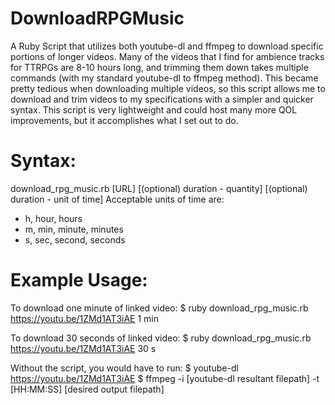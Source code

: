 # DownloadRPGMusic
A Ruby Script that utilizes both youtube-dl and ffmpeg to download specific portions of longer videos. Many of the videos that I find for ambience tracks for TTRPGs are 8-10 hours long, and trimming them down takes multiple commands (with my standard youtube-dl to ffmpeg method). This became pretty tedious when downloading multiple videos, so this script allows me to download and trim videos to my specifications with a simpler and quicker syntax. This script is very lightweight and could host many more QOL improvements, but it accomplishes what I set out to do. 

# Syntax:
download_rpg_music.rb [URL] [(optional) duration - quantity] [(optional) duration - unit of time]
Acceptable units of time are:
- h, hour, hours
- m, min, minute, minutes
- s, sec, second, seconds

# Example Usage:

To download one minute of linked video:
$ ruby download_rpg_music.rb https://youtu.be/1ZMd1AT3iAE 1 min

To download 30 seconds of linked video:
$ ruby download_rpg_music.rb https://youtu.be/1ZMd1AT3iAE 30 s

Without the script, you would have to run:
$ youtube-dl https://youtu.be/1ZMd1AT3iAE
$ ffmpeg -i [youtube-dl resultant filepath] -t [HH:MM:SS] [desired output filepath]
